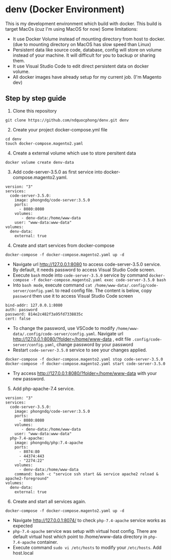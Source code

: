 # denv (Docker Environment)

This is my development environment which build with docker. 
This build is target MacOs (cuz I'm using MacOS for now)
Some limitations:
- It use Docker Volume instead of mounting directory from host to docker. (due to mounting directory on MacOS has slow speed than Linux)
- Persistent data like source code, database, config will store on volume instead of your machine. It will difficult for you to backup or sharing them. 
- It use Visual Studio Code to edit direct persistent data on docker volume. 
- All docker images have already setup for my current job. (I'm Magento dev)

## Step by step guide
1. Clone this repository 
```
git clone https://github.com/ndquocphong/denv.git denv
```
2. Create your project docker-compose.yml file
```
cd denv
touch docker-compose.magento2.yaml 
```
4. Create a external volume which use to store persitent data
```
docker volume create denv-data
```
3. Add code-server-3.5.0 as first service into docker-compose.magento2.yaml.
```
version: "3"
services:
  code-server-3.5.0:
    image: phongndq/code-server:3.5.0
    ports:
      - 8080:8080
    volumes:
       - denv-data:/home/www-data
    user: "www-data:www-data"
volumes:
  denv-data:
    external: true
```
4. Create and start services from docker-compose 
```
docker-compose -f docker-compose.magento2.yaml up -d
```
- Navigate url http://127.0.0.1:8080 to access code-server-3.5.0 service. By default, it needs password to access Visual Studio Code screen. 
- Execute `bash` mode into `code-server-3.5.0` service by command `docker-compose -f docker-compose.magento2.yaml exec code-server-3.5.0 bash` 
- Into `bash mode`, execute command `cat /home/www-data/.config/code-server/config.yaml` to read config file. The content is below, copy `password` then use it to access Visual Studio Code screen
```
bind-addr: 127.0.0.1:8080
auth: password
password: 814e2c482f3a95fd7338835c
cert: false
```
- To change the password, use VSCode to modify `/home/www-data/.config/code-server/config.yaml`. Navigate url http://127.0.0.1:8080/?folder=/home/www-data , edit file `.config/code-server/config.yaml`, change password by your password
- Restart `code-server-3.5.0` service to see your changes applied. 
```
docker-compose -f docker-compose.magento2.yaml stop code-server-3.5.0
docker-compose -f docker-compose.magento2.yaml start code-server-3.5.0
```
- Try access http://127.0.0.1:8080/?folder=/home/www-data with your new password. 
5. Add php-apache-7.4 service. 
```
version: "3"
services:
  code-server-3.5.0:
    image: phongndq/code-server:3.5.0
    ports:
      - 8080:8080
    volumes:
       - denv-data:/home/www-data
    user: "www-data:www-data"
  php-7.4-apache:
    image: phongndq/php:7.4-apache
    ports:
      - 8074:80
      - 44374:443
      - "2274:22"
    volumes:
      - denv-data:/home/www-data
    command: bash -c "service ssh start && service apache2 reload & apache2-foreground"
volumes:
  denv-data:
    external: true
```
6. Create and start all services again. 
```
docker-compose -f docker-compose.magento2.yaml up -d
```
- Navigate http://127.0.0.1:8074/ to check `php-7.4-apache` service works as expected
- `php-7.4-apache` service was setup with virtual host config. There are default virtual host which point to /home/www-data directory in `php-7.4-apache` container. 
- Execute command `sudo vi /etc/hosts` to modify your `/etc/hosts`. Add host.local 
```

```
